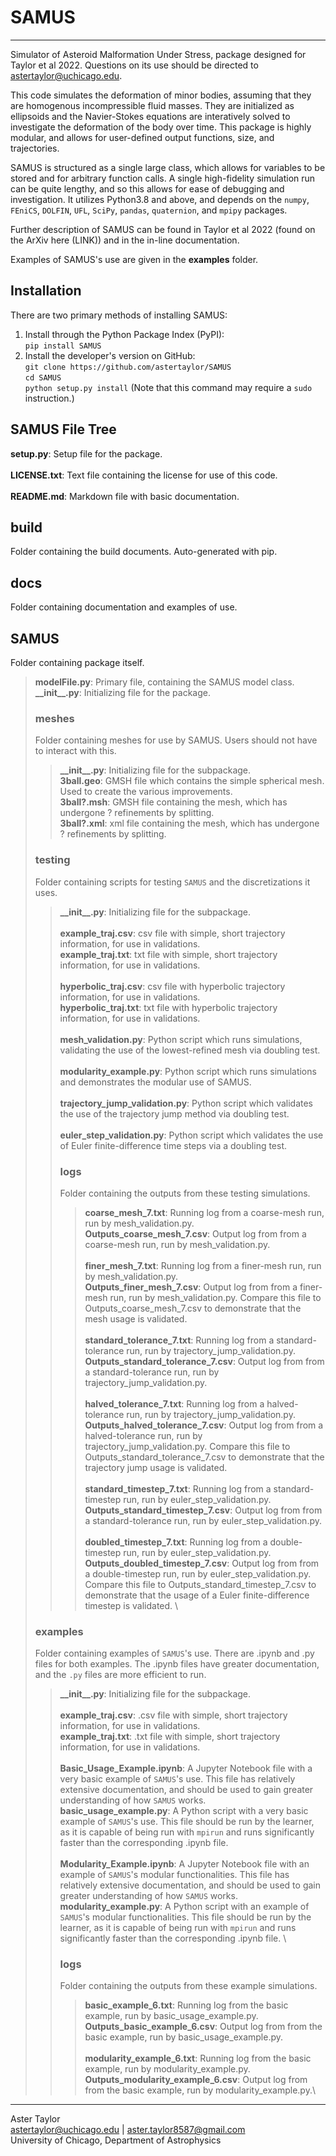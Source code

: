 # SAMUS
---
Simulator of Asteroid Malformation Under Stress, package designed for Taylor et al 2022. Questions on its use should be directed to astertaylor@uchicago.edu.

This code simulates the deformation of minor bodies, assuming that they are homogenous incompressible fluid masses. They are initialized as ellipsoids and the Navier-Stokes equations are interatively solved to investigate the deformation of the body over time. This package is highly modular, and allows for user-defined output functions, size, and trajectories. 

SAMUS is structured as a single large class, which allows for variables to be stored and for arbitrary function calls. A single high-fidelity simulation run can be quite lengthy, and so this allows for ease of debugging and investigation. It utilizes Python3.8 and above, and depends on the `numpy`, `FEniCS`, `DOLFIN`, `UFL`, `SciPy`, `pandas`, `quaternion`, and `mpipy` packages. 

Further description of SAMUS can be found in Taylor et al 2022 (found on the ArXiv here (LINK)) and in the in-line documentation.

Examples of SAMUS's use are given in the **examples** folder. 

## Installation
There are two primary methods of installing SAMUS:
1) Install through the Python Package Index (PyPI):\
`pip install SAMUS`
2) Install the developer's version on GitHub:\
`git clone https://github.com/astertaylor/SAMUS`\
`cd SAMUS`\
`python setup.py install` (Note that this command may require a `sudo` instruction.)


SAMUS File Tree
---

**setup.py**: Setup file for the package.\
\
**LICENSE.txt**: Text file containing the license for use of this code.\
\
**README.md**: Markdown file with basic documentation.

## build
Folder containing the build documents. Auto-generated with pip.

## docs
Folder containing documentation and examples of use.

## SAMUS
Folder containing package itself. 
>**modelFile.py**: Primary file, containing the SAMUS model class. 
>\
>**\_\_init\_\_.py**: Initializing file for the package. 
>
> ### meshes
> Folder containing meshes for use by SAMUS. Users should not have to interact with this. 
>> **\_\_init\_\_.py**: Initializing file for the subpackage. 
>> \
>> **3ball.geo**: GMSH file which contains the simple spherical mesh. Used to create the various improvements.
>> \
>> **3ball?.msh**: GMSH file containing the mesh, which has undergone ? refinements by splitting. 
>> \
>> **3ball?.xml**: xml file containing the mesh, which has undergone ? refinements by splitting. 
>> 
> ### testing
> Folder containing scripts for testing `SAMUS` and the discretizations it uses.
>> **\_\_init\_\_.py**: Initializing file for the subpackage. \
>> \
>> **example\_traj.csv**: csv file with simple, short trajectory information, for use in validations. \
>> **example\_traj.txt**: txt file with simple, short trajectory information, for use in validations. \
>> \
>> **hyperbolic\_traj.csv**: csv file with hyperbolic trajectory information, for use in validations. \
>> **hyperbolic\_traj.txt**: txt file with hyperbolic trajectory information, for use in validations. \
>> \
>> **mesh_validation.py**: Python script which runs simulations, validating the use of the lowest-refined mesh via doubling test.\
>> \
>> **modularity_example.py**: Python script which runs simulations and demonstrates the modular use of SAMUS.\
>> \
>> **trajectory_jump_validation.py**: Python script which validates the use of the trajectory jump method via doubling test.\
>> \
>> **euler_step_validation.py**: Python script which validates the use of Euler finite-difference time steps via a doubling test.
>>
>> ### logs
>> Folder containing the outputs from these testing simulations. 
>>> **coarse\_mesh\_7.txt**: Running log from a coarse-mesh run, run by mesh_validation.py.\
>>> **Outputs\_coarse\_mesh\_7.csv**: Output log from from a coarse-mesh run, run by mesh_validation.py.\
>>> \
>>> **finer\_mesh\_7.txt**: Running log from a finer-mesh run, run by mesh_validation.py.\
>>> **Outputs\_finer\_mesh\_7.csv**: Output log from from a finer-mesh run, run by mesh_validation.py. Compare this file to Outputs_coarse_mesh_7.csv to demonstrate that the mesh usage is validated.\
>>> \
>>> **standard\_tolerance\_7.txt**: Running log from a standard-tolerance run, run by trajectory\_jump\_validation.py.\
>>> **Outputs\_standard\_tolerance\_7.csv**: Output log from from a standard-tolerance run, run by trajectory\_jump\_validation.py.\
>>> \
>>> **halved\_tolerance\_7.txt**: Running log from a halved-tolerance run, run by trajectory\_jump\_validation.py.\
>>> **Outputs\_halved\_tolerance\_7.csv**: Output log from from a halved-tolerance run, run by trajectory\_jump\_validation.py. Compare this file to Outputs\_standard\_tolerance\_7.csv to demonstrate that the trajectory jump usage is validated.\
>>> \
>>> **standard\_timestep\_7.txt**: Running log from a standard-timestep run, run by euler\_step\_validation.py.\
>>> **Outputs\_standard\_timestep\_7.csv**: Output log from from a standard-tolerance run, run by euler\_step\_validation.py.\
>>> \
>>> **doubled\_timestep\_7.txt**: Running log from a double-timestep run, run by euler\_step\_validation.py.\
>>> **Outputs\_doubled\_timestep\_7.csv**: Output log from from a double-timestep run, run by euler\_step\_validation.py. Compare this file to Outputs\_standard\_timestep\_7.csv to demonstrate that the usage of a Euler finite-difference timestep is validated.
> \
> ### examples
> Folder containing examples of `SAMUS`'s use. There are .ipynb and .py files for both examples. The .ipynb files have greater documentation, and the `.py` files are more efficient to run. 
>> **\_\_init\_\_.py**: Initializing file for the subpackage. \
>> \
>> **example\_traj.csv**: .csv file with simple, short trajectory information, for use in validations. \
>> **example\_traj.txt**: .txt file with simple, short trajectory information, for use in validations. \
>> \
>> **Basic\_Usage\_Example.ipynb**: A Jupyter Notebook file with a very basic example of `SAMUS`'s use. This file has relatively extensive documentation, and should be used to gain greater understanding of how `SAMUS` works. \
>> **basic\_usage\_example.py**: A Python script with a very basic example of `SAMUS`'s use. This file should be run by the learner, as it is capable of being run with `mpirun` and runs significantly faster than the corresponding .ipynb file. \
>> \
>> **Modularity\_Example.ipynb**: A Jupyter Notebook file with an example of `SAMUS`'s modular functionalities. This file has relatively extensive documentation, and should be used to gain greater understanding of how `SAMUS` works. \
>> **modularity\_example.py**: A Python script with an example of `SAMUS`'s modular functionalities. This file should be run by the learner, as it is capable of being run with `mpirun` and runs significantly faster than the corresponding .ipynb file. 
>>\
>> ### logs
>> Folder containing the outputs from these example simulations. 
>>> **basic\_example\_6.txt**: Running log from the basic example, run by basic\_usage\_example.py.\
>>> **Outputs\_basic\_example\_6.csv**: Output log from from the basic example, run by basic\_usage\_example.py.\
>>> \
>>> **modularity\_example\_6.txt**: Running log from the basic example, run by modularity\_example.py.\
>>> **Outputs\_modularity\_example\_6.csv**: Output log from from the basic example, run by modularity\_example.py.\

---
Aster Taylor\
astertaylor@uchicago.edu | aster.taylor8587@gmail.com\
University of Chicago, Department of Astrophysics

